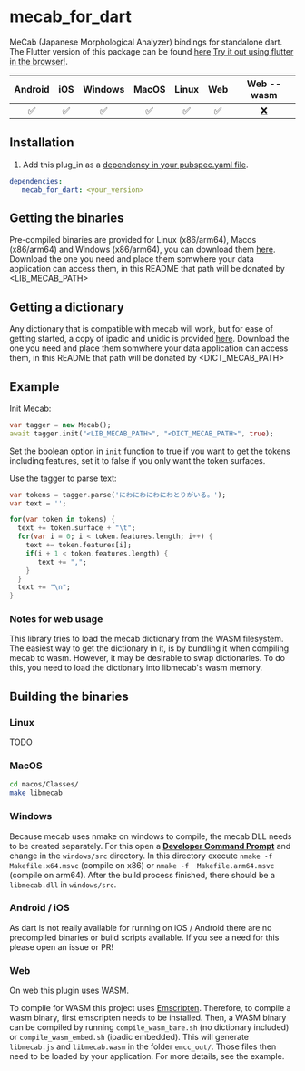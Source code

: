 # mecab_for_dart

MeCab (Japanese Morphological Analyzer) bindings for standalone dart.
The Flutter version of this package can be found [here](https://pub.dev/packages/mecab_for_flutter)
[Try it out using flutter in the browser!](https://captaindario.github.io/mecab_for_dart/).

| Android | iOS | Windows | MacOS | Linux | Web | Web --wasm |
|:-------:|:---:|:-------:|:-----:|:-----:|:---:|:----------:|
|    ✅    |  ✅  |    ✅    |   ✅   |   ✅   |  ✅  |      [❌](https://github.com/CaptainDario/mecab_for_dart/issues/5)     |

## Installation

1. Add this plug_in as a [dependency in your pubspec.yaml file](https://flutter.io/platform-plugins/).
```yaml
dependencies:   
   mecab_for_dart: <your_version> 
```

## Getting the binaries

Pre-compiled binaries are provided for Linux (x86/arm64), Macos (x86/arm64) and Windows (x86/arm64), you can download them [here](https://github.com/CaptainDario/mecab_for_dart/releases/tag/data).
Download the one you need and place them somwhere your data application can access them, in this README that path will be donated by <LIB_MECAB_PATH>

## Getting a dictionary

Any dictionary that is compatible with mecab will work, but for ease of getting started, a copy of ipadic and unidic is provided [here](https://github.com/CaptainDario/mecab_for_dart/releases/tag/data).
Download the one you need and place them somwhere your data application can access them, in this README that path will be donated by <DICT_MECAB_PATH>

## Example

Init Mecab:

```dart
var tagger = new Mecab();
await tagger.init("<LIB_MECAB_PATH>", "<DICT_MECAB_PATH>", true);
```

Set the boolean option in `init` function to true if you want to get the tokens including features,
set it to false if you only want the token surfaces.

Use the tagger to parse text:

```dart
var tokens = tagger.parse('にわにわにわにわとりがいる。');
var text = '';

for(var token in tokens) {
  text += token.surface + "\t";
  for(var i = 0; i < token.features.length; i++) {
    text += token.features[i];
    if(i + 1 < token.features.length) {
       text += ",";
    }
  }
  text += "\n";
}
```

### Notes for web usage

This library tries to load the mecab dictionary from the WASM filesystem.
The easiest way to get the dictionary in it, is by bundling it when compiling mecab to wasm.
However, it may be desirable to swap dictionaries. To do this, you need to load the dictionary into libmecab's wasm memory.

## Building the binaries

### Linux

TODO

### MacOS

```bash
cd macos/Classes/
make libmecab
```

### Windows

Because mecab uses nmake on windows to compile, the mecab DLL needs to be created separately.
For this open a [**Developer Command Prompt**](https://learn.microsoft.com/en-us/visualstudio/ide/reference/command-prompt-powershell?view=vs-2022) and change in the `windows/src` directory.
In this directory execute `nmake -f  Makefile.x64.msvc` (compile on x86) or `nmake -f  Makefile.arm64.msvc` (compile on arm64).
After the build process finished, there should be a `libmecab.dll` in `windows/src`.

### Android / iOS

As dart is not really available for running on iOS / Android there are no precompiled binaries or build scripts available.
If you see a need for this please open an issue or PR!

### Web

On web this plugin uses WASM.

To compile for WASM this project uses [Emscripten](https://emscripten.org/).
Therefore, to compile a wasm binary, first emscripten needs to be installed.
Then, a WASM binary can be compiled by running `compile_wasm_bare.sh` (no dictionary included) or `compile_wasm_embed.sh` (ipadic embedded).
This will generate `libmecab.js` and `libmecab.wasm` in the folder `emcc_out/`.
Those files then need to be loaded by your application.
For more details, see the example.
